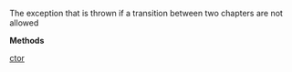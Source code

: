 The exception that is thrown if a transition between two chapters are not allowed

**Methods**

[ctor](Bifrost.Sagas.ChapterTransitionNotAllowedException.ctor)
